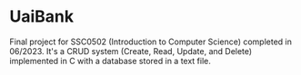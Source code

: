 # UaiBank
Final project for SSC0502 (Introduction to Computer Science) completed in 06/2023. It's a CRUD system (Create, Read, Update, and Delete) implemented in C with a database stored in a text file.
